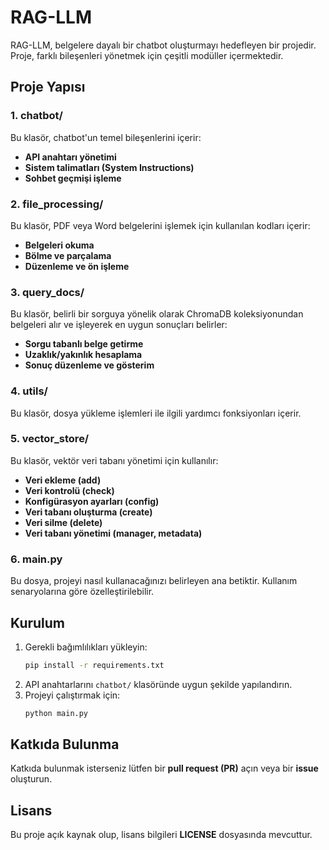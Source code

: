 # RAG-LLM

RAG-LLM, belgelere dayalı bir chatbot oluşturmayı hedefleyen bir projedir. Proje, farklı bileşenleri yönetmek için çeşitli modüller içermektedir.

## Proje Yapısı

### 1. **chatbot/**
Bu klasör, chatbot'un temel bileşenlerini içerir:
- **API anahtarı yönetimi**
- **Sistem talimatları (System Instructions)**
- **Sohbet geçmişi işleme**

### 2. **file_processing/**
Bu klasör, PDF veya Word belgelerini işlemek için kullanılan kodları içerir:
- **Belgeleri okuma**
- **Bölme ve parçalama**
- **Düzenleme ve ön işleme**

### 3. **query_docs/**
Bu klasör, belirli bir sorguya yönelik olarak ChromaDB koleksiyonundan belgeleri alır ve işleyerek en uygun sonuçları belirler:
- **Sorgu tabanlı belge getirme**
- **Uzaklık/yakınlık hesaplama**
- **Sonuç düzenleme ve gösterim**

### 4. **utils/**
Bu klasör, dosya yükleme işlemleri ile ilgili yardımcı fonksiyonları içerir.

### 5. **vector_store/**
Bu klasör, vektör veri tabanı yönetimi için kullanılır:
- **Veri ekleme (add)**
- **Veri kontrolü (check)**
- **Konfigürasyon ayarları (config)**
- **Veri tabanı oluşturma (create)**
- **Veri silme (delete)**
- **Veri tabanı yönetimi (manager, metadata)**

### 6. **main.py**
Bu dosya, projeyi nasıl kullanacağınızı belirleyen ana betiktir. Kullanım senaryolarına göre özelleştirilebilir.

## Kurulum
1. Gerekli bağımlılıkları yükleyin:
   ```bash
   pip install -r requirements.txt
   ```
2. API anahtarlarını `chatbot/` klasöründe uygun şekilde yapılandırın.
3. Projeyi çalıştırmak için:
   ```bash
   python main.py
   ```

## Katkıda Bulunma
Katkıda bulunmak isterseniz lütfen bir **pull request (PR)** açın veya bir **issue** oluşturun.

## Lisans
Bu proje açık kaynak olup, lisans bilgileri **LICENSE** dosyasında mevcuttur.

